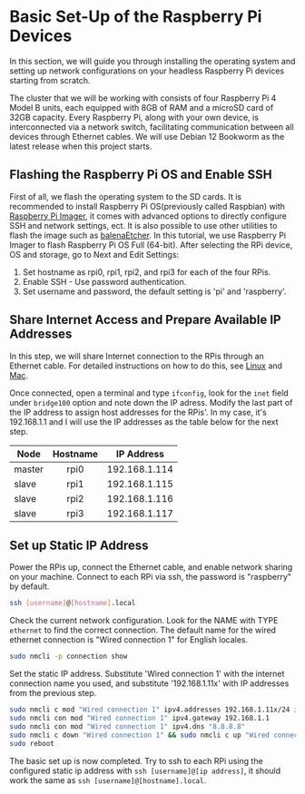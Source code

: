 # Basic Set-Up of the Raspberry Pi Devices

In this section, we will guide you through installing the operating system and setting up network configurations on your headless Raspberry Pi devices starting from scratch.

The cluster that we will be working with consists of four Raspberry Pi 4 Model B units, each equipped with 8GB of RAM and a microSD card of 32GB capacity. Every Raspberry Pi, along with your own device, is interconnected via a network switch, facilitating communication between all devices through Ethernet cables. We will use Debian 12 Bookworm as the latest release when this project starts.

## Flashing the Raspberry Pi OS and Enable SSH

First of all, we flash the operating system to the SD cards. It is recommended to install Raspberry Pi OS(previously called Raspbian) with [Raspberry Pi Imager](https://www.raspberrypi.com/software/), it comes with advanced options to directly configure SSH and network settings, ect. It is also possible to use other utilities to flash the image such as [balenaEtcher](https://etcher.balena.io/). In this tutorial, we use Raspberry Pi Imager to flash Raspberry Pi OS Full (64-bit). After selecting the RPi device, OS and storage, go to Next and Edit Settings: 

1. Set hostname as rpi0, rpi1, rpi2, and rpi3 for each of the four RPis.
2. Enable SSH - Use password authentication.
3. Set username and password, the default setting is 'pi' and 'raspberry'.

## Share Internet Access and Prepare Available IP Addresses

In this step, we will share Internet connection to the RPis through an Ethernet cable. For detailed instructions on how to do this, see [Linux](https://www.tecmint.com/share-internet-in-linux/) and [Mac](https://support.apple.com/guide/mac-help/share-internet-connection-mac-network-users-mchlp1540/mac#:~:text=Turn%20on%20Internet%20Sharing%2C%20then,internet%20over%20Ethernet%2C%20choose%20Ethernet.). 

Once connected, open a terminal and type `ifconfig`, look for the `inet` field under `bridge100` option and note down the IP adress. Modify the last part of the IP address to assign host addresses for the RPis'. In my case, it's 192.168.1.1 and I will use the IP addresses as the table below for the next step.

|   Node        |    Hostname   | IP Address     |
| ------------- |:-------------:| :-------------:|
| master        | rpi0          | 192.168.1.114  |
| slave         | rpi1          | 192.168.1.115  |
| slave         | rpi2          | 192.168.1.116  |
| slave         | rpi3          | 192.168.1.117  |

## Set up Static IP Address

Power the RPis up, connect the Ethernet cable, and enable network sharing on your machine. Connect to each RPi via ssh, the password is "raspberry" by default.

~~~bash
ssh [username]@[hostname].local
~~~

Check the current network configuration. Look for the NAME with TYPE `ethernet` to find the correct connection. The default name for the wired ethernet connection is "Wired connection 1" for English locales. 
~~~bash
sudo nmcli -p connection show
~~~

Set the static IP address. Substitute 'Wired connection 1' with the internet connection name you used, and substitute '192.168.1.11x' with IP addresses from the previous step.
~~~bash
sudo nmcli c mod "Wired connection 1" ipv4.addresses 192.168.1.11x/24 ipv4.method manual
sudo nmcli con mod "Wired connection 1" ipv4.gateway 192.168.1.1
sudo nmcli con mod "Wired connection 1" ipv4.dns "8.8.8.8"
sudo nmcli c down "Wired connection 1" && sudo nmcli c up "Wired connection 1"
sudo reboot
~~~

The basic set up is now completed. Try to ssh to each RPi using the configured static ip address with `ssh [username]@[ip address]`, it should work the same as `ssh [username]@[hostname].local`.
